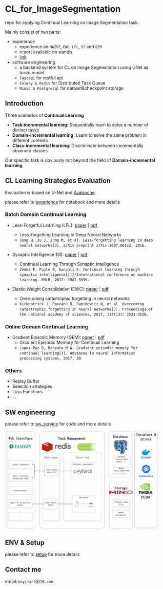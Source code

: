 # CL_for_ImageSegmentation
repo for applying Continual Learning on Image Segmentation task.

Mainly consist of two parts:

- experience
  - experience on `NAIVE`, `EWC`, `LFL`, `SI` and `GEM`
  - report available on wandb
  - [link](https://wandb.ai/kirigiri_suzumiya/UNet_CL)
- software engineering
  - a backend system for CL on Image Segmentation using UNet as basic model
  - `Fastapi` for restful api
  - `Celery & Redis` for Distributed Task Queue
  - `Minio & Postgresql` for dataset&checkpoint storage


## Introduction

Three scenarios of **Continual Learning**

- **Task-incremental learning:** Sequentially learn to solve a number of distinct tasks
- **Domain-incremental learning:** Learn to solve the same problem in different contexts
- **Class-incremental learning**: Discriminate between incrementally observed classes

Our specific task is obviously not beyond the field of **Domain-incremental learning**


## CL Learning Strategies Evaluation

Evaluation is based on U-Net and  [Avalanche](https://github.com/ContinualAI/avalanche). 

please refer to [experience](./experience/) for notebook and more details

### Batch Domain Continual Learning

- Less-Forgetful Learning (LFL):  [paper](https://arxiv.org/pdf/1607.00122.pdf) | [pdf](./reference/1607.00122.pdf)
  - Less-forgetting Learning in Deep Neural Networks
  - `Jung H, Ju J, Jung M, et al. Less-forgetting learning in deep neural networks[J]. arXiv preprint arXiv:1607.00122, 2016.`

- Synaptic Intelligence (SI): [paper](http://proceedings.mlr.press/v70/zenke17a.html) | [pdf](./reference/ContinualLearningThroughSynapticIntelligence.pdf)
  - Continual Learning Through Synaptic Intelligence
  - `Zenke F, Poole B, Ganguli S. Continual learning through synaptic intelligence[C]//International conference on machine learning. PMLR, 2017: 3987-3995.`
- Elastic Weight Consolidation (EWC): [paper](https://www.pnas.org/content/114/13/3521) | [pdf](./reference/kirkpatrick-et-al-2017-overcoming-catastrophic-forgetting-in-neural-networks.pdf)
  - Overcoming catastrophic forgetting in neural networks
  - `Kirkpatrick J, Pascanu R, Rabinowitz N, et al. Overcoming catastrophic forgetting in neural networks[J]. Proceedings of the national academy of sciences, 2017, 114(13): 3521-3526.`

### Online Domain Continual Learning

- Gradient Episodic Memory (GEM): [paper](https://proceedings.neurips.cc/paper/2017/hash/f87522788a2be2d171666752f97ddebb-Abstract.html) | [pdf](./reference/NIPS-2017-gradient-episodic-memory-for-continual-learning-Paper.pdf)
  - Gradient Episodic Memory for Continual Learning
  - `Lopez-Paz D, Ranzato M A. Gradient episodic memory for continual learning[J]. Advances in neural information processing systems, 2017, 30.`

### Others

- Replay Buffer
- Selection strategies
- Loss Functions
- ...

## SW engineering

please refer to [sw_service](./sw_service/) for code and more details

![img](assets/structure.png)


## ENV & Setup

please refer to [setup](./setup.md) for more details

## Contact me

email: `boyifan1@126.com`